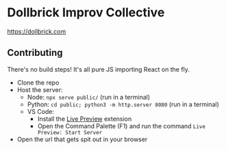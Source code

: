 # Dollbrick Improv Collective

https://dollbrick.com

## Contributing

There's no build steps! It's all pure JS importing React on the fly.

* Clone the repo
* Host the server:
  * Node: `npx serve public/` (run in a terminal)
  * Python: `cd public; python3 -m http.server 8080` (run in a terminal)
  * VS Code:
    * Install the [Live Preview](https://marketplace.visualstudio.com/items?itemName=ms-vscode.live-server) extension
    * Open the Command Palette (F1) and run the command `Live Preview: Start Server`
* Open the url that gets spit out in your browser
